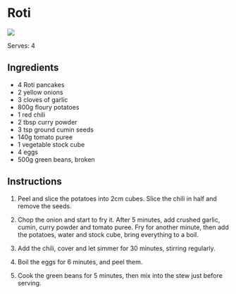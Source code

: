 # Roti

![](https://static.ah.nl/static/recepten/img_RAM_PRD139062_1024x748_JPG.jpg)

Serves: 4

## Ingredients
- 4 Roti pancakes
- 2 yellow onions
- 3 cloves of garlic
- 800g floury potatoes 
- 1 red chili
- 2 tbsp curry powder
- 3 tsp ground cumin seeds
- 140g tomato puree
- 1 vegetable stock cube
- 4 eggs
- 500g green beans, broken

## Instructions
1. Peel and slice the potatoes into 2cm cubes. Slice the chili in half and remove the seeds.

2. Chop the onion and start to fry it. 
After 5 minutes, add crushed garlic, cumin, curry powder and tomato puree.
Fry for another minute, then add the potatoes, water and stock cube, bring everything to a boil.

3. Add the chili, cover and let simmer for 30 minutes, stirring regularly.

4. Boil the eggs for 6 minutes, and peel them.

5. Cook the green beans for 5 minutes, then mix into the stew just before serving.